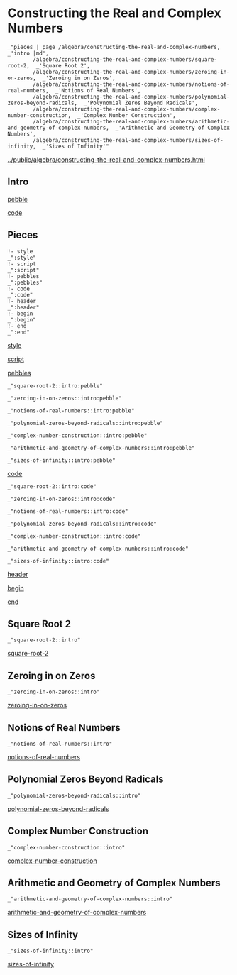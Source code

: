 # Constructing the Real and Complex Numbers

    _"pieces | page /algebra/constructing-the-real-and-complex-numbers, _'intro |md',
            /algebra/constructing-the-real-and-complex-numbers/square-root-2,  _'Square Root 2',
            /algebra/constructing-the-real-and-complex-numbers/zeroing-in-on-zeros,  _'Zeroing in on Zeros',
            /algebra/constructing-the-real-and-complex-numbers/notions-of-real-numbers,  _'Notions of Real Numbers',
            /algebra/constructing-the-real-and-complex-numbers/polynomial-zeros-beyond-radicals,  _'Polynomial Zeros Beyond Radicals',
            /algebra/constructing-the-real-and-complex-numbers/complex-number-construction,  _'Complex Number Construction',
            /algebra/constructing-the-real-and-complex-numbers/arithmetic-and-geometry-of-complex-numbers,  _'Arithmetic and Geometry of Complex Numbers',
            /algebra/constructing-the-real-and-complex-numbers/sizes-of-infinity,  _'Sizes of Infinity'"

[../public/algebra/constructing-the-real-and-complex-numbers.html](# "save:")


## Intro

[pebble]()

[code]()

## Pieces

    !- style
    _":style"
    !- script
    _":script"
    !- pebbles
    _":pebbles"
    !- code
    _":code"
    !- header
    _":header"
    !- begin
    _":begin"
    !- end
    _":end"

[style]() 

[script]()

[pebbles]()

    _"square-root-2::intro:pebble"

    _"zeroing-in-on-zeros::intro:pebble"

    _"notions-of-real-numbers::intro:pebble"

    _"polynomial-zeros-beyond-radicals::intro:pebble"

    _"complex-number-construction::intro:pebble"

    _"arithmetic-and-geometry-of-complex-numbers::intro:pebble"

    _"sizes-of-infinity::intro:pebble"


[code]()

    _"square-root-2::intro:code"

    _"zeroing-in-on-zeros::intro:code"

    _"notions-of-real-numbers::intro:code"

    _"polynomial-zeros-beyond-radicals::intro:code"

    _"complex-number-construction::intro:code"

    _"arithmetic-and-geometry-of-complex-numbers::intro:code"

    _"sizes-of-infinity::intro:code"


[header]()

[begin]()

[end]()

## Square Root 2

    _"square-root-2::intro"


[square-root-2](pages/algebra_constructing-the-real-and-complex-numbers_square-root-2.md "load:")

## Zeroing in on Zeros

    _"zeroing-in-on-zeros::intro"


[zeroing-in-on-zeros](pages/algebra_constructing-the-real-and-complex-numbers_zeroing-in-on-zeros.md "load:")

## Notions of Real Numbers

    _"notions-of-real-numbers::intro"


[notions-of-real-numbers](pages/algebra_constructing-the-real-and-complex-numbers_notions-of-real-numbers.md "load:")

## Polynomial Zeros Beyond Radicals

    _"polynomial-zeros-beyond-radicals::intro"


[polynomial-zeros-beyond-radicals](pages/algebra_constructing-the-real-and-complex-numbers_polynomial-zeros-beyond-radicals.md "load:")

## Complex Number Construction

    _"complex-number-construction::intro"


[complex-number-construction](pages/algebra_constructing-the-real-and-complex-numbers_complex-number-construction.md "load:")

## Arithmetic and Geometry of Complex Numbers

    _"arithmetic-and-geometry-of-complex-numbers::intro"


[arithmetic-and-geometry-of-complex-numbers](pages/algebra_constructing-the-real-and-complex-numbers_arithmetic-and-geometry-of-complex-numbers.md "load:")

## Sizes of Infinity

    _"sizes-of-infinity::intro"


[sizes-of-infinity](pages/algebra_constructing-the-real-and-complex-numbers_sizes-of-infinity.md "load:")